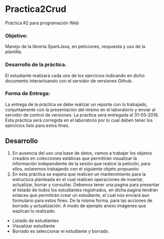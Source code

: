 # Practica2Crud
Práctica #2 para programación Web

### Objetivo:
Manejo de la librería SparkJava, en peticiones, respuesta y uso de la plantilla.

### Desarrollo de la práctica.
El estudiante realizará cada uno de los ejercicios indicando en dicho documento
interactuando con el servidor de versiones Github.

### Forma de Entrega:
La entrega de la práctica se debe realizar un reporte con lo trabajado, conjuntamente con
la presentación del mismo en el laboratorio y enviar al servidor de control de versiones. La
practica será entregada el 31-05-2018.
Esta práctica será corregida en el laboratorio por lo cual deben tener los ejercicios listo
para estos fines.

## Desarrollo
1. En ausencia del uso una base de datos, vamos a trabajar los objetos creados en
colecciones estáticas que permitirán visualizar la información independiente de la
sesión que realice la petición, para ellos, estaremos trabajando con el siguiente
objeto propuesto:
2. En esta práctica se espera que realicen un mantenimiento para la estructura
planteada en el cual realicen operaciones de insertar, actualizar, borrar y consultar.
Debemos tener una pagina para presentar el listado de todos los estudiantes
registrados, en dicha pagina tendrán enlaces que permitirán crear un estudiante, el
cual nos enviará aun formulario para estos fines. De la misma forma, para las
acciones de borrado y actualización. A modo de ejemplo anexo imágenes que
explican lo realizado.

* Listado de estudiantes
* Visualizar estudiante
* Borrado es seleccionar el estudiante y borrado.
